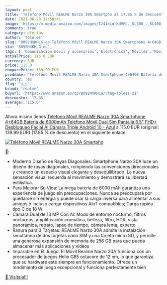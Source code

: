 ```yaml
---
layout: post
title: 'Teléfono Móvil REALME Narzo 30A Smartpho al 17.85 % de descuento'
date: 2021-06-28 12:50:41
image: 'https://m.media-amazon.com/images/I/41xLu-KdVFL._SL500_._SL400_.jpg'
comments: true
category: ofertas
author: 'tole.es'
slug: 'B092HXKHLG-es Teléfono Móvil REALME Narzo 30A Smartphone 4+64GB Batería...'
sku: 'B092HXKHLG-es'
tags: [ 'Comunicación móvil y accesorios','Electrónica','Móviles','Móviles y smartphones libres','android','realme', ]
actualPrice: 115.0 EUR
currency: EUR
price: 115.0
comparePrice: 139.99 EUR
prodname: 'Teléfono Móvil REALME Narzo 30A Smartphone 4+64GB Batería de 6000mAh  Teléfono Móvil Dual Sim Pantalla 6.5" FHD+ Desbloqueo Facial AI Cámara Triple Android 10 - Azul'
country: 'es'
flag: '🇪🇸'
brand: 'realme'
buyurl: 'https://www.amazon.es/dp/B092HXKHLG/?tag=tolees-21'
descuento: '17.85'
average: '115.0'
---
```


Ahora mismo tienes [Teléfono Móvil REALME Narzo 30A Smartphone 4+64GB Batería de 6000mAh  Teléfono Móvil Dual Sim Pantalla 6.5" FHD+ Desbloqueo Facial AI Cámara Triple Android 10 - Azul](https://www.amazon.es/dp/B092HXKHLG/?tag=tolees-21) a 115.0 EUR (original: 139.99 EUR) (17.85 %  de descuento) en el siguiente enlace!

[![Teléfono Móvil REALME Narzo 30A Smartpho](https://m.media-amazon.com/images/I/41xLu-KdVFL._SL500_._SL400_.jpg)](https://www.amazon.es/dp/B092HXKHLG/?tag=tolees-21)

🔎:

- Moderno Diseño de Rayas Diagonales: Smartphone Narzo 30A luce un diseño de rayas diagonales, rompiendo las convenciones direccionales y creando un espacio visual elegante y desequilibrado. La nueva sensación visual recuerda al movimiento y demostrará su libertad estilística.
- Para Mejorar Su Vida: La mega batería de 6000 mAh garantiza una experiencia de juego sin preocupaciones. Nunca se preocupará por quedarse sin energía y puede usar la carga inversa para alimentar a sus amigos o incluso cargar dispositivos AloT compatibles; Carga rápida tipo C de 18 W
- Cámara Dual de 13 MP Con AI: Modo de entorno nocturno, filtros nocturnos, amplificación cromática, belleza, filtro, HDR, vista panorámica, retrato, lapso de tiempo, cámara lenta, experto
- Ranura para 3 Tarjetas: REALME Narzo 30A admite la instalación simultánea de dos tarjetas nano SIM y una tarjeta micro SD, y permite una generosa expansión de memoria de 256 GB para que pueda almacenar más aplicaciones y videos
- Imparable en El Juego: El Móvil Realme Narzo 30A funciona con un procesador de juegos Helio G85 octacore de 12 nm, lo que garantiza que su hardware esté siempre en funcionamiento. Ofrece un rendimiento de juego excepcional y funciona perfectamente bien

[🛒 Visítala!!!](https://www.amazon.es/dp/B092HXKHLG/?tag=tolees-21)

